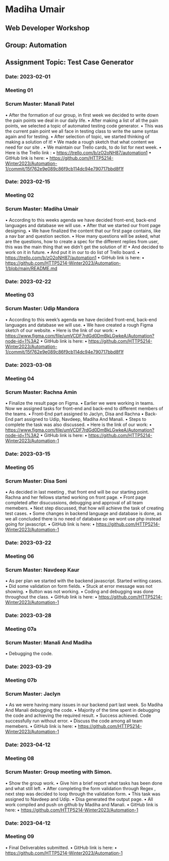# Madiha Umair
## Web Developer Workshop 
## Group: Automation
## Assignment Topic: Test Case Generator

### Date: 2023-02-01
### Meeting 01
### Scrum Master: Manali Patel
• After the formation of our group, in first week we decided to write down the pain points we deal in our daily life.
• After making a list of all the pain points, we selected a topic of automated testing code generator.
• This was the current pain point we all face in testing class to write the same syntax again and for testing.
• After selection of topic, we started thinking of making a solution of it!
• We made a rough sketch that what content we need for our site .
• We maintain our Trello cards, to do list for next week.
• Here is the Trello link :
• https://trello.com/b/zO2oNH87/automation1
• GitHub link is here:
• https://github.com/HTTP5214-Winter2023/Automation-1/commit/15f762e9e089c86f9cb114dc94e790717bbd8f1f


### Date: 2023-02-15
### Meeting 02
### Scrum Master: Madiha Umair
• According to this weeks agenda we have decided front-end, back-end languages and database we will use.
• After that we started our front page designing.
• We have finalized the content that our first page contains, like a nav bar and question section.
• How many questions will be asked, what are the questions, how to create a spec for the different replies from user, this was the main thing that we didn’t get the solution of it!
• And decided to work on it in future.
• And put it in our to do list of Trello board.
• https://trello.com/b/zO2oNH87/automation1
• GitHub link is here:
• https://github.com/HTTP5214-Winter2023/Automation-1/blob/main/README.md

### Date: 2023-02-22
### Meeting 03
### Scrum Master: Udip Mandora
• According to this week’s agenda we have decided front-end, back-end languages and database we will use.
• We have created a rough Figma sketch of our website.
• Here is the link of our work:
• https://www.figma.com/file/umVCDF7rdGd0DmBkLGwkeA/Automation?node-id=1%3A2
• GitHub link is here:
• https://github.com/HTTP5214-Winter2023/Automation-1/commit/15f762e9e089c86f9cb114dc94e790717bbd8f1f


### Date: 2023-03-08
### Meeting 04
### Scrum Master: Rachna Amin
• Finalize the result page on Figma.
• Earlier we were working in teams. Now we assigned tasks for front-end and back-end to different members of the teams.
• Front-End part assigned to Jaclyn, Disa and Rachna
• Back-End part assigned to Udip, Navdeep, Madiha And Manali.
• Steps to complete the task was also discussed.
• Here is the link of our work:
• https://www.figma.com/file/umVCDF7rdGd0DmBkLGwkeA/Automation?node-id=1%3A2
• GitHub link is here:
• https://github.com/HTTP5214-Winter2023/Automation-1


### Date: 2023-03-15
### Meeting 05
### Scrum Master: Disa Soni
• As decided in last meeting , that front end will be our starting point. Rachna and her fellows started working on front page.
• Front page completed after disucussions, debugging and approval of all team memebers.
• Next step discussed, that how will achieve the task of creating test cases. 
• Some changes in backend language and database is done, as we all concluded there is no need of database so we wont use php instead going for javascript.
• GitHub link is here:
• https://github.com/HTTP5214-Winter2023/Automation-1

### Date: 2023-03-22
### Meeting 06
### Scrum Master: Navdeep Kaur
• As per plan we started with the backend javascript. Started writing cases.
• Did some validation on form fields.
• Stuck at error message was not showing.
• Button was not working.
• Coding and debugging was done throughout the class.
• GitHub link is here:
• https://github.com/HTTP5214-Winter2023/Automation-1

### Date: 2023-03-28
### Meeting 07a
### Scrum Master: Manali And Madiha
• Debugging the code.

### Date: 2023-03-29
### Meeting 07b
### Scrum Master: Jaclyn
• As we were having many issues in our backend part last week. So Madiha And Manali debugging the code.
• Majority of the time spent in debugging the code and achieving the required result.
• Success achieved. Code successfully run without error.
• Discuss the code among all team memebers.
• GitHub link is here:
• https://github.com/HTTP5214-Winter2023/Automation-1

### Date: 2023-04-12
### Meeting 08
### Scrum Master: Group meeting with Simon.
• Show the group work.
• Give him a brief report what tasks has been done and what still left.
• After completing the form validation through Regex , next step was decided to loop through the validation form.
• This task was assigned to Navdeep and Udip.
• Disa generated the output page.
• All work compiled and push on github by Madiha and Manali.
• GitHub link is here:
• https://github.com/HTTP5214-Winter2023/Automation-1

### Date: 2023-04-12
### Meeting 09
• Final Deliverables submitted.
• GitHub link is here:
• https://github.com/HTTP5214-Winter2023/Automation-1
